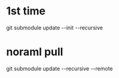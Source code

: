 # 1st time 
git submodule update --init --recursive
# noraml pull 
git submodule update --recursive --remote
